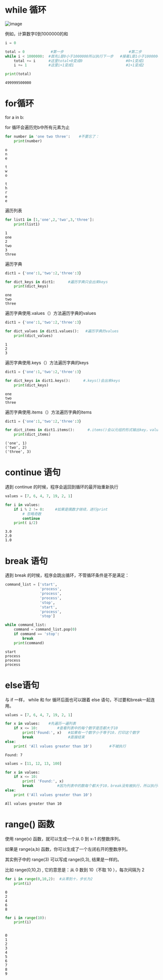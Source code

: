 # while 循环

![image](python基础/图片/image-20220823202654704.png)

例如，计算数字0到1000000的和


```python
i = 0

total = 0            #第一步                              #第二步                            #第....步     #第n步
while i < 1000000:  #首先i是0小于1000000所以执行下一步   #接着i是1小于1000000所以执行下一步               #i不小于1000000了，循环终止了
    total += i      #这里total+0变成0                    #0+1变成1
    i += 1          #这里i+1变成1                        #1+1变成2

print(total)
```

    499999500000


# for循环

for a in b:

for 循环会遍历完b中所有元素为止


```python
for number in 'one two three':    #不要忘了：
    print(number)
```

    o
    n
    e
     
    t
    w
    o
     
    t
    h
    r
    e
    e

遍历列表

```python
for list1 in [1,'one',2,'two',3,'three']:
    print(list1)
```

    1
    one
    2
    two
    3
    three

遍历字典

```python
dict1 = {'one':1,'two':2,'three':3}

for dict_keys in dict1:      #遍历字典只会出来keys   
    print(dict_keys)
```

    one
    two
    three

遍历字典使用.values（）方法遍历字典的values

```python
dict1 = {'one':1,'two':2,'three':3}

for dict_values in dict1.values():   #遍历字典的values
    print(dict_values)
```

    1
    2
    3

遍历字典使用.keys（）方法遍历字典的keys

```python
dict1 = {'one':1,'two':2,'three':3}

for dict_keys in dict1.keys():      #.keys()会出来keys   
    print(dict_keys)
```

    one
    two
    three

遍历字典使用.items（）方法遍历字典的items

```python
dict1 = {'one':1,'two':2,'three':3}

for dict_items in dict1.items():      #.items()会以元组的形式输出key，value  
    print(dict_items)
```

    ('one', 1)
    ('two', 2)
    ('three', 3)


# continue 语句

遇到 continue 的时候，程序会返回到循环的最开始重新执行


```python
values = [7, 6, 4, 7, 19, 2, 1]

for i in values:
    if i % 2 != 0:     #如果是偶数才继续，进行print
        # 忽略奇数
        continue
    print( i/2)
```

    3.0
    2.0
    1.0


# break 语句

遇到 break 的时候，程序会跳出循环，不管循环条件是不是满足：


```python
command_list = ['start', 
                'process', 
                'process',
                'process', 
                'stop', 
                'start', 
                'process', 
                'stop']

while command_list:
    command = command_list.pop(0)
    if command == 'stop':
        break
    print(command)
```

    start
    process
    process
    process


# else语句

与 if 一样， while 和 for 循环后面也可以跟着 else 语句，不过要和break一起连用。


```python
values = [7, 6, 4, 7, 19, 2, 1]

for x in values:    #先遍历一遍列表
    if x <= 10:         #查看列表中的每个数字是否都大于10
        print('Found:', x)   #如果有一个数字小于等于10，打印这个数字
        break                #直接结束
else:
    print( 'All values greater than 10')        #不被执行
```

    Found: 7



```python
values = [11, 12, 13, 100]

for x in values:
    if x <= 10:
        print( 'Found:', x) 
        break           #因为列表中的数每个都大于10，break没有被执行，所以执行else
else:
    print ('All values greater than 10')  
```

    All values greater than 10


# range() 函数

使用 range(x) 函数，就可以生成一个从 0 到 x-1 的整数序列。

如果是 range(a,b) 函数，你可以生成了一个左闭右开的整数序列。

其实例子中的 range(3) 可以写成 range(0,3), 结果是一样的。

比如 range(0,10,2) , 它的意思是：从 0 数到 10（不取 10 ），每次间隔为 2 


```python
for i in range(0,10,2):  #从零到十，步长为2
    print(i)
```

    0
    2
    4
    6
    8



```python
for i in range(10):
    print(i)
    
```

    0
    1
    2
    3
    4
    5
    6
    7
    8
    9

